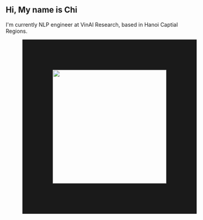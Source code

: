 ## Hi, My name is Chi
I'm currently NLP engineer at VinAI Research, based in Hanoi Captial Regions.
<!---->
<!-- I am passionate about open-source initiatives and strive for deeper exploration in this realm. My primary action includes the following: -->
<!---->
<!-- + 📄: Doing some Multimodal model research likes [CogVideoX](https://arxiv.org/abs/2408.06072), [CogAgent](https://arxiv.org/abs/2312.08914) -->
<!-- + ⭐: Researching the capabilities of model Agents and the integration with Agent frameworks such as [langchain-chatchat](https://github.com/chatchat-space/Langchain-Chatchat),  [chatpdf](https://github.com/CosmosShadow/gptpdf)  -->
<!-- + 🏆: Participated in several national competitions, such as [RoboMaster](https://www.robomaster.com/en-US) and [National Students' SmartCar Competition](https://www.smartcar.zone), and achieved some results, including national awards. These competitions have been truly fascinating. -->
<!-- + 💡: I really enjoy hackathon competitions, I welcome teaming up for these events! -->
<!--   -->
<a> 
  <img align="right" src="https://4kwallpapers.com/images/walls/thumbs_2t/15344.png"  width="300" height="300" border="80"/>
</a> 
<!-- <a> -->
<!--   <img align="right" src="https://github.com/zRzRzRzRzRzRzR/zRzRzRzRzRzRzR/blob/main/Pic/1.png" width="180" height="240"/> -->
<!-- </a> -->
<!---->
<!-- + 🌿: My MBTI is ESTJ, I enjoy traveling, drum , and mechanical elements(such as steam trains and typewriters), Welcome to become friends with me! -->
<!---->
<!-- [![Static Badge](https://img.shields.io/badge/X-zR-blue?style=social&logo=twitter&logoColor=blue&link=https%3A%2F%2Ftwitter.com%2FzRdianjiao)](https://twitter.com/zRdianjiao) -->
